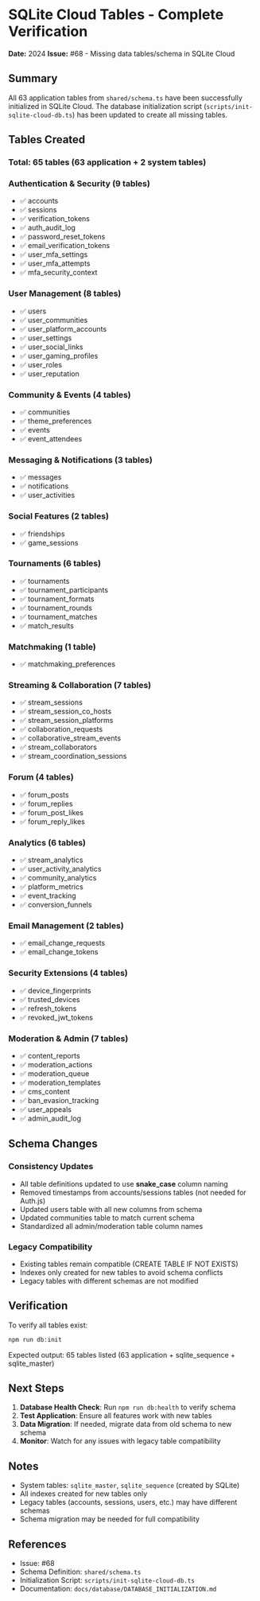 # SQLite Cloud Tables - Complete Verification

**Date:** 2024
**Issue:** #68 - Missing data tables/schema in SQLite Cloud

## Summary

All 63 application tables from `shared/schema.ts` have been successfully initialized in SQLite Cloud. The database initialization script (`scripts/init-sqlite-cloud-db.ts`) has been updated to create all missing tables.

## Tables Created

### Total: 65 tables (63 application + 2 system tables)

### Authentication & Security (9 tables)

- ✅ accounts
- ✅ sessions
- ✅ verification_tokens
- ✅ auth_audit_log
- ✅ password_reset_tokens
- ✅ email_verification_tokens
- ✅ user_mfa_settings
- ✅ user_mfa_attempts
- ✅ mfa_security_context

### User Management (8 tables)

- ✅ users
- ✅ user_communities
- ✅ user_platform_accounts
- ✅ user_settings
- ✅ user_social_links
- ✅ user_gaming_profiles
- ✅ user_roles
- ✅ user_reputation

### Community & Events (4 tables)

- ✅ communities
- ✅ theme_preferences
- ✅ events
- ✅ event_attendees

### Messaging & Notifications (3 tables)

- ✅ messages
- ✅ notifications
- ✅ user_activities

### Social Features (2 tables)

- ✅ friendships
- ✅ game_sessions

### Tournaments (6 tables)

- ✅ tournaments
- ✅ tournament_participants
- ✅ tournament_formats
- ✅ tournament_rounds
- ✅ tournament_matches
- ✅ match_results

### Matchmaking (1 table)

- ✅ matchmaking_preferences

### Streaming & Collaboration (7 tables)

- ✅ stream_sessions
- ✅ stream_session_co_hosts
- ✅ stream_session_platforms
- ✅ collaboration_requests
- ✅ collaborative_stream_events
- ✅ stream_collaborators
- ✅ stream_coordination_sessions

### Forum (4 tables)

- ✅ forum_posts
- ✅ forum_replies
- ✅ forum_post_likes
- ✅ forum_reply_likes

### Analytics (6 tables)

- ✅ stream_analytics
- ✅ user_activity_analytics
- ✅ community_analytics
- ✅ platform_metrics
- ✅ event_tracking
- ✅ conversion_funnels

### Email Management (2 tables)

- ✅ email_change_requests
- ✅ email_change_tokens

### Security Extensions (4 tables)

- ✅ device_fingerprints
- ✅ trusted_devices
- ✅ refresh_tokens
- ✅ revoked_jwt_tokens

### Moderation & Admin (7 tables)

- ✅ content_reports
- ✅ moderation_actions
- ✅ moderation_queue
- ✅ moderation_templates
- ✅ cms_content
- ✅ ban_evasion_tracking
- ✅ user_appeals
- ✅ admin_audit_log

## Schema Changes

### Consistency Updates

- All table definitions updated to use **snake_case** column naming
- Removed timestamps from accounts/sessions tables (not needed for Auth.js)
- Updated users table with all new columns from schema
- Updated communities table to match current schema
- Standardized all admin/moderation table column names

### Legacy Compatibility

- Existing tables remain compatible (CREATE TABLE IF NOT EXISTS)
- Indexes only created for new tables to avoid schema conflicts
- Legacy tables with different schemas are not modified

## Verification

To verify all tables exist:

```bash
npm run db:init
```

Expected output: 65 tables listed (63 application + sqlite_sequence + sqlite_master)

## Next Steps

1. **Database Health Check**: Run `npm run db:health` to verify schema
2. **Test Application**: Ensure all features work with new tables
3. **Data Migration**: If needed, migrate data from old schema to new schema
4. **Monitor**: Watch for any issues with legacy table compatibility

## Notes

- System tables: `sqlite_master`, `sqlite_sequence` (created by SQLite)
- All indexes created for new tables only
- Legacy tables (accounts, sessions, users, etc.) may have different schemas
- Schema migration may be needed for full compatibility

## References

- Issue: #68
- Schema Definition: `shared/schema.ts`
- Initialization Script: `scripts/init-sqlite-cloud-db.ts`
- Documentation: `docs/database/DATABASE_INITIALIZATION.md`

